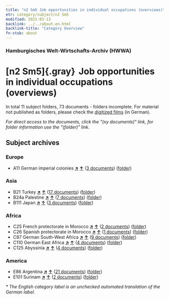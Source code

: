 ```yaml
---
title: "n2 Sm5 Job opportunities in individual occupations (overviews)"
etr: category/subject/n2 Sm5
modified: 2021-03-13
backlink: ../../about.en.html
backlink-title: "Category Overview"
fn-stub: about
---
```


### Hamburgisches Welt-Wirtschafts-Archiv (HWWA)
# [n2 Sm5]{.gray}&#8201; Job opportunities in individual occupations (overviews)&#160; 





In total 11 subject folders, 73 documents - folders incomplete.
For material not published as folders, please check the [digitized films](/film/h1_sh) (in German).

_For direct access to the documents, click the "(xy documents)" link, for folder information use the "(folder)" link._

## Subject archives



### Europe

- A11 German imperial colonies [**&nearr;**](../../../geo/i/140960/about.en.html "German imperial colonies (all folders)") [**&uarr;**](../../../geo/about.en.html#A11 "Country category system") (<a href="https://pm20.zbw.eu/dfgview/sh/140960,144977" title="about: German imperial colonies : Job opportunities in individual occupations (overviews)" target="_blank">3 documents</a>) ([folder](http://purl.org/pressemappe20/folder/sh/140960,144977))

### Asia

- B21 Turkey [**&nearr;**](../../../geo/i/141111/about.en.html "Turkey (all folders)") [**&uarr;**](../../../geo/about.en.html#B21 "Country category system") (<a href="https://pm20.zbw.eu/dfgview/sh/141111,144977" title="about: Turkey : Job opportunities in individual occupations (overviews)" target="_blank">17 documents</a>) ([folder](http://purl.org/pressemappe20/folder/sh/141111,144977))
- B24a Palestine [**&nearr;**](../../../geo/i/141115/about.en.html "Palestine (all folders)") [**&uarr;**](../../../geo/about.en.html#B24a "Country category system") (<a href="https://pm20.zbw.eu/dfgview/sh/141115,144977" title="about: Palestine : Job opportunities in individual occupations (overviews)" target="_blank">7 documents</a>) ([folder](http://purl.org/pressemappe20/folder/sh/141115,144977))
- B111 Japan [**&nearr;**](../../../geo/i/141272/about.en.html "Japan (all folders)") [**&uarr;**](../../../geo/about.en.html#B111 "Country category system") (<a href="https://pm20.zbw.eu/dfgview/sh/141272,144977" title="about: Japan : Job opportunities in individual occupations (overviews)" target="_blank">3 documents</a>) ([folder](http://purl.org/pressemappe20/folder/sh/141272,144977))

### Africa

- C25 French protectorate in Morocco [**&nearr;**](../../../geo/i/141358/about.en.html "French protectorate in Morocco (all folders)") [**&uarr;**](../../../geo/about.en.html#C25 "Country category system") (<a href="https://pm20.zbw.eu/dfgview/sh/141358,144977" title="about: French protectorate in Morocco : Job opportunities in individual occupations (overviews)" target="_blank">2 documents</a>) ([folder](http://purl.org/pressemappe20/folder/sh/141358,144977))
- C26 Spanish protectorate in Morocco [**&nearr;**](../../../geo/i/141359/about.en.html "Spanish protectorate in Morocco (all folders)") [**&uarr;**](../../../geo/about.en.html#C26 "Country category system") (<a href="https://pm20.zbw.eu/dfgview/sh/141359,144977" title="about: Spanish protectorate in Morocco : Job opportunities in individual occupations (overviews)" target="_blank">1 documents</a>) ([folder](http://purl.org/pressemappe20/folder/sh/141359,144977))
- C87 German South-West Africa [**&nearr;**](../../../geo/i/141450/about.en.html "German South-West Africa (all folders)") [**&uarr;**](../../../geo/about.en.html#C87 "Country category system") (<a href="https://pm20.zbw.eu/dfgview/sh/141450,144977" title="about: German South-West Africa : Job opportunities in individual occupations (overviews)" target="_blank">9 documents</a>) ([folder](http://purl.org/pressemappe20/folder/sh/141450,144977))
- C110 German East Africa [**&nearr;**](../../../geo/i/141471/about.en.html "German East Africa (all folders)") [**&uarr;**](../../../geo/about.en.html#C110 "Country category system") (<a href="https://pm20.zbw.eu/dfgview/sh/141471,144977" title="about: German East Africa : Job opportunities in individual occupations (overviews)" target="_blank">4 documents</a>) ([folder](http://purl.org/pressemappe20/folder/sh/141471,144977))
- C125 Abyssinia [**&nearr;**](../../../geo/i/141482/about.en.html "Abyssinia (all folders)") [**&uarr;**](../../../geo/about.en.html#C125 "Country category system") (<a href="https://pm20.zbw.eu/dfgview/sh/141482,144977" title="about: Abyssinia : Job opportunities in individual occupations (overviews)" target="_blank">4 documents</a>) ([folder](http://purl.org/pressemappe20/folder/sh/141482,144977))

### America

- E86 Argentina [**&nearr;**](../../../geo/i/141692/about.en.html "Argentina (all folders)") [**&uarr;**](../../../geo/about.en.html#E86 "Country category system") (<a href="https://pm20.zbw.eu/dfgview/sh/141692,144977" title="about: Argentina : Job opportunities in individual occupations (overviews)" target="_blank">21 documents</a>) ([folder](http://purl.org/pressemappe20/folder/sh/141692,144977))
- E101 Surinam [**&nearr;**](../../../geo/i/141699/about.en.html "Surinam (all folders)") [**&uarr;**](../../../geo/about.en.html#E101 "Country category system") (<a href="https://pm20.zbw.eu/dfgview/sh/141699,144977" title="about: Surinam : Job opportunities in individual occupations (overviews)" target="_blank">2 documents</a>) ([folder](http://purl.org/pressemappe20/folder/sh/141699,144977))


_* The English category label is an unchecked automated translation of the German label._

